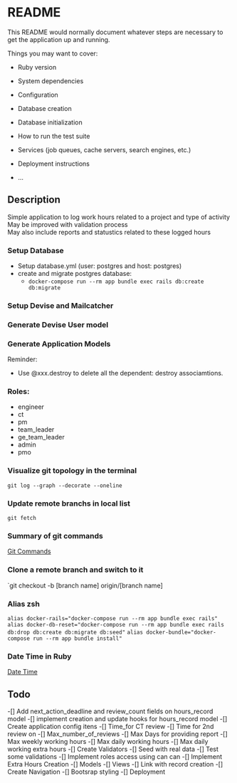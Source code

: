 # README

This README would normally document whatever steps are necessary to get the
application up and running.

Things you may want to cover:

* Ruby version

* System dependencies

* Configuration

* Database creation

* Database initialization

* How to run the test suite

* Services (job queues, cache servers, search engines, etc.)

* Deployment instructions

* ...

## Description
Simple application to log work hours related to a project and type of activity  
May be improved with validation process  
May also include reports and statustics related to these logged hours

### Setup Database
* Setup database.yml (user: postgres and host: postgres)
* create and migrate postgres database:
  + `docker-compose run --rm app bundle exec rails db:create db:migrate`

### Setup Devise and Mailcatcher

### Generate Devise User model

### Generate Application Models

Reminder:

* Use @xxx.destroy to delete all the dependent: destroy associamtions.

### Roles:
 - engineer
 - ct
 - pm
 - team_leader
 - ge_team_leader
 - admin
 - pmo


 ### Visualize git topology in the terminal
 `git log --graph --decorate --oneline`

 ### Update remote branchs in local list
 `git fetch`

 ### Summary of git commands
 [Git Commands](https://github.com/joshnh/Git-Commands)

 ### Clone a remote branch and switch to it
 `git checkout -b [branch name] origin/[branch name]
 
 ### Alias zsh
 `alias docker-rails="docker-compose run --rm app bundle exec rails"`
 `alias docker-db-reset="docker-compose run --rm app bundle exec rails db:drop db:create db:migrate db:seed"`
 `alias docker-bundle="docker-compose run --rm app bundle install"`

### Date Time in Ruby
[Date Time](https://www.tutorialspoint.com/ruby/ruby_date_time)

## Todo
 -[] Add next_action_deadline and review_count fields on hours_record model
 -[] implement creation and update hooks for hours_record model 
 -[] Create application config itens
  -[] Time_for CT review
  -[] Time for 2nd review on
  -[] Max_number_of_reviews
  -[] Max Days for providing report
  -[] Max weekly working hours
  -[] Max daily working hours
  -[] Max daily working extra hours
 -[] Create Validators
 -[] Seed with real data
 -[] Test some validations
 -[] Implement roles access using can can
 -[] Implement Extra Hours Creation
    -[] Models
    -[] Views
    -[] Link with record creation
-[] Create Navigation
-[] Bootsrap styling
-[] Deployment

